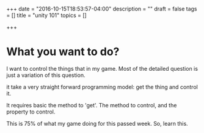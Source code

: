 +++
date = "2016-10-15T18:53:57-04:00"
description = ""
draft = false
tags = []
title = "unity 101"
topics = []

+++

# What you want to do?
I want to control the things that in my game.
Most of the detailed question is just a variation of this question.


it take a very straight forward programming model: get the thing and control it.

It requires basic the method to 'get'.
The method to control, and the property to control.

This is 75% of what my game doing for this passed week. So, learn this.